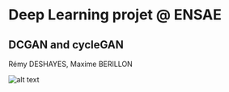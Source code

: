 # Deep Learning projet @ ENSAE
## DCGAN and cycleGAN

Rémy DESHAYES, Maxime BERILLON

![alt text](https://miro.medium.com/max/2424/1*FL6DWzN-awxCaG8bS1ZD_Q.png)
